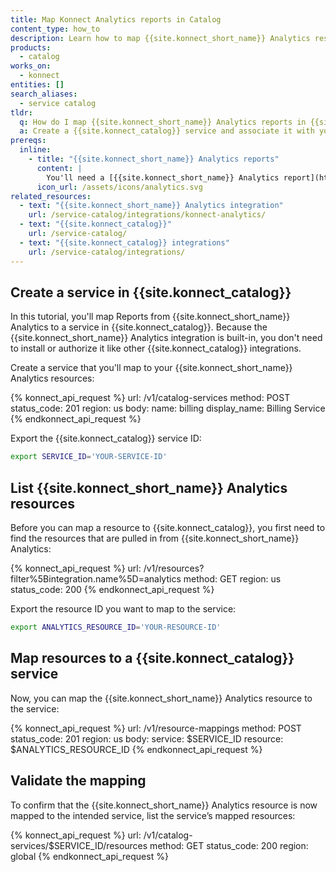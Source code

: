 ```yaml
---
title: Map Konnect Analytics reports in Catalog
content_type: how_to
description: Learn how to map {{site.konnect_short_name}} Analytics resources in {{site.konnect_catalog}} to visualize Analytics Reports.
products:
  - catalog
works_on:
  - konnect
entities: []
search_aliases:
  - service catalog
tldr:
  q: How do I map {{site.konnect_short_name}} Analytics reports in {{site.konnect_catalog}}?
  a: Create a {{site.konnect_catalog}} service and associate it with your {{site.konnect_short_name}} Analytics resources to visualize Analytics Reports.
prereqs:
  inline:
    - title: "{{site.konnect_short_name}} Analytics reports"
      content: |
        You'll need a [{{site.konnect_short_name}} Analytics report](https://cloud.konghq.com/analytics/reports) to ingest in {{site.konnect_catalog}} as resources.
      icon_url: /assets/icons/analytics.svg
related_resources:
  - text: "{{site.konnect_short_name}} Analytics integration"
    url: /service-catalog/integrations/konnect-analytics/
  - text: "{{site.konnect_catalog}}"
    url: /service-catalog/
  - text: "{{site.konnect_catalog}} integrations"
    url: /service-catalog/integrations/
---
```


## Create a service in {{site.konnect_catalog}}

In this tutorial, you'll map Reports from {{site.konnect_short_name}} Analytics to a service in {{site.konnect_catalog}}. Because the {{site.konnect_short_name}} Analytics integration is built-in, you don't need to install or authorize it like other {{site.konnect_catalog}} integrations. 

Create a service that you'll map to your {{site.konnect_short_name}} Analytics resources:

<!--vale off-->
{% konnect_api_request %}
url: /v1/catalog-services
method: POST
status_code: 201
region: us
body:
  name: billing
  display_name: Billing Service
{% endkonnect_api_request %}
<!--vale on-->

Export the {{site.konnect_catalog}} service ID:

```sh
export SERVICE_ID='YOUR-SERVICE-ID'
```

## List {{site.konnect_short_name}} Analytics resources

Before you can map a resource to {{site.konnect_catalog}}, you first need to find the resources that are pulled in from {{site.konnect_short_name}} Analytics:

<!--vale off-->
{% konnect_api_request %}
url: /v1/resources?filter%5Bintegration.name%5D=analytics
method: GET
region: us
status_code: 200
{% endkonnect_api_request %}
<!--vale on-->

Export the resource ID you want to map to the service:

```sh
export ANALYTICS_RESOURCE_ID='YOUR-RESOURCE-ID'
```

## Map resources to a {{site.konnect_catalog}} service

Now, you can map the {{site.konnect_short_name}} Analytics resource to the service:

<!--vale off-->
{% konnect_api_request %}
url: /v1/resource-mappings
method: POST
status_code: 201
region: us
body:
  service: $SERVICE_ID
  resource: $ANALYTICS_RESOURCE_ID
{% endkonnect_api_request %}
<!--vale on-->

## Validate the mapping

To confirm that the {{site.konnect_short_name}} Analytics resource is now mapped to the intended service, list the service’s mapped resources:

<!--vale off-->
{% konnect_api_request %}
url: /v1/catalog-services/$SERVICE_ID/resources
method: GET
status_code: 200
region: global
{% endkonnect_api_request %}
<!--vale on-->
